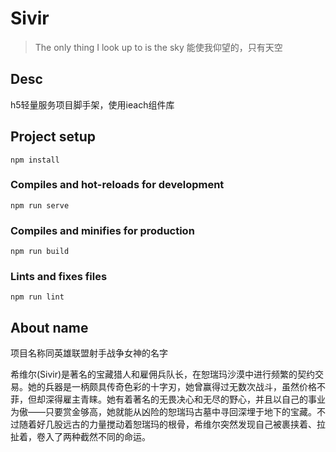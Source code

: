 # Sivir

> The only thing I look up to is the sky
> 能使我仰望的，只有天空

## Desc
h5轻量服务项目脚手架，使用ieach组件库

## Project setup
```
npm install
```

### Compiles and hot-reloads for development
```
npm run serve
```

### Compiles and minifies for production
```
npm run build
```


### Lints and fixes files
```
npm run lint
```

## About name

项目名称同英雄联盟射手战争女神的名字

希维尔(Sivir)是著名的宝藏猎人和雇佣兵队长，在恕瑞玛沙漠中进行频繁的契约交易。她的兵器是一柄颇具传奇色彩的十字刃，她曾赢得过无数次战斗，虽然价格不菲，但却深得雇主青睐。她有着著名的无畏决心和无尽的野心，并且以自己的事业为傲——只要赏金够高，她就能从凶险的恕瑞玛古墓中寻回深埋于地下的宝藏。不过随着好几股远古的力量搅动着恕瑞玛的根骨，希维尔突然发现自己被裹挟着、拉扯着，卷入了两种截然不同的命运。
